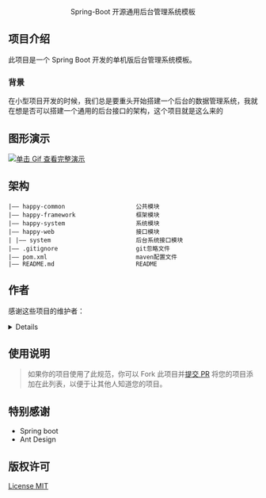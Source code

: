 
<p align="center">
  Spring-Boot 开源通用后台管理系统模板
</p>

<span id="nav-1"></span>

<span id="nav-2"></span>

<span id="nav-3"></span>

## 项目介绍

此项目是一个 Spring Boot 开发的单机版后台管理系统模板。

<span id="nav-3-1"></span>

### 背景

在小型项目开发的时候，我们总是要重头开始搭建一个后台的数据管理系统，我就在想是否可以搭建一个通用的后台接口的架构，这个项目就是这么来的

<span id="nav-4"></span>

## 图形演示

[![单击 Gif 查看完整演示](https://cdn.jsdelivr.net/gh/misitebao/CDN@main/md/template-git-repository-mini.gif)](https://www.bilibili.com/video/BV1d64y1B7pe?share_source=copy_web)

<span id="nav-6"></span>

## 架构

```
|—— happy-common                    公共模块
|—— happy-framework                 框架模块
|—— happy-system                    系统模块
|—— happy-web                       接口模块
| |—— system                        后台系统接口模块
|—— .gitignore                      git忽略文件
|—— pom.xml                         maven配置文件
|—— README.md                       README
```

## 作者

感谢这些项目的维护者：

<details>

- [happy211](https://github.com/RogerPeng123) - 项目作者，全栈工程师。

</details>

<span id="nav-9"></span>

## 使用说明

> 如果你的项目使用了此规范，你可以 Fork 此项目并[提交 PR](https://github.com/misitebao/standard-repository/pulls) 将您的项目添加在此列表，以便于让其他人知道您的项目。

<span id="nav-12"></span>

<!-- ## 捐赠者 -->

<span id="nav-13"></span>

<!-- ## 赞助商 -->

<span id="nav-14"></span>

## 特别感谢
- Spring boot
- Ant Design 

<span id="nav-15"></span>

## 版权许可

[License MIT](LICENSE)
